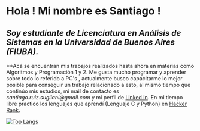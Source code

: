 # **Hola ! Mi nombre es Santiago !**
##  *Soy estudiante de Licenciatura en Análisis de Sistemas  en la Universidad de Buenos Aires (FIUBA).*
**Acá se encuentran mis trabajos realizados hasta ahora en materias como Algoritmos y Programación 1 y 2.
Me gusta mucho programar y aprender sobre todo lo referido a PC's , actualmente busco capacitarme lo mejor posible
para conseguir un trabajo relacionado a esto, al mismo tiempo que continúo mis estudios, mi mail de contacto es _santiago.ruiz.sugliani@gmail.com_ y mi
perfil de [Linked In](https://www.linkedin.com/in/santiago-nahuel-ruiz-sugliani-a2bb441b8/).
En mi tiempo libre practico los lenguajes que aprendí (Lenguaje C y Python) en [Hacker Rank](https://www.hackerrank.com/sruizs).



[![Top Langs](https://github-readme-stats.vercel.app/api/top-langs/?username=ruizsugliani&theme=midnight-purple&layout=compact&langs_count=3&layout=compact)](https://github.com/ruizsugliani/github-readme-stats)

<!---
ruizsugliani/ruizsugliani is a ✨ special ✨ repository because its `README.md` (this file) appears on your GitHub profile.
You can click the Preview link to take a look at your changes.
--->
